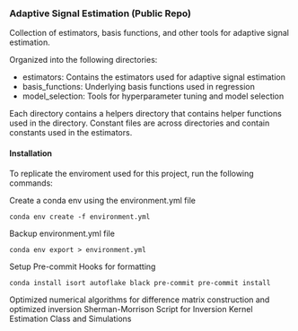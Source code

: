 ### Adaptive Signal Estimation (Public Repo)

Collection of estimators, basis functions, and other tools for adaptive signal estimation.

Organized into the following directories:

- estimators: Contains the estimators used for adaptive signal estimation
- basis_functions: Underlying basis functions used in regression 
- model_selection: Tools for hyperparameter tuning and model selection

Each directory contains a helpers directory that contains helper functions used in the directory. Constant files are across directories and contain constants used in the estimators.



#### Installation

To replicate the enviroment used for this project, run the following commands:

Create a conda env using the environment.yml file

```conda env create -f environment.yml```

Backup environment.yml file

```conda env export > environment.yml```

Setup Pre-commit Hooks for formatting

```conda install isort autoflake black pre-commit pre-commit install```

Optimized numerical algorithms for difference matrix construction and optimized inversion
Sherman-Morrison Script for Inversion
Kernel Estimation Class and Simulations

